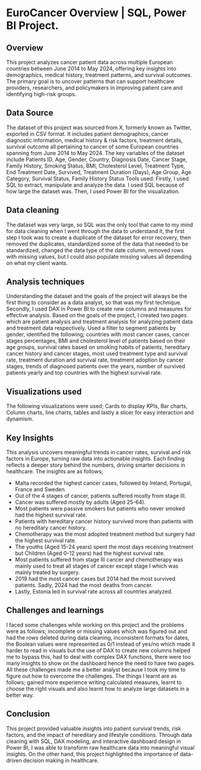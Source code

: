 # EuroCancer Overview | SQL, Power BI Project.

## Overview
This project analyzes cancer patient data across multiple European countries between June 2014 to  May 2024, offering key insights into demographics, medical history, treatment patterns, and survival outcomes. The primary goal is to uncover patterns that can support healthcare providers, researchers, and policymakers in improving patient care and identifying high-risk groups.

## Data Source
The dataset of this project was sourced from X, formerly known as Twitter, exported in CSV format. It includes patient demographics, cancer diagnostic information, medical history & risk factors, treatment details, survival outcome all pertaining to cancer of some European countries spanning from June 2014 to May 2024. The key variables of the dataset include Patients ID, Age, Gender, Country, Diagnosis Date, Cancer Stage, Family History, Smoking Status, BMI, Cholesterol Level, Treatment Type, End Treatment Date, Survived, Treatment Duration (Days), Age Group, Age Category, Survival Status, Family History Status
Tools used: Firstly, I used SQL to extract, manipulate and analyze the data. I used SQL because of how large the dataset was. Then, I used Power BI for the visualization.

## Data cleaning
The dataset was very large, so SQL was the only tool that came to my mind for data cleaning when I went through the data to understand it, the first step I took was to create a duplicate of the dataset for error recovery, then removed the duplicates, standardized some of the data that needed to be standardized, changed the data type of the date column, removed rows with missing values, but I could also populate missing values all depending on what my client wants.

## Analysis techniques
Understanding the dataset and the goals of the project will always be the first thing to consider as a data analyst, so that was my first technique. Secondly, I used DAX in Power BI to create new columns and measures for effective analysis. Based on the goals of the project, I created two pages which are patient analysis and treatment analysis for analyzing patient data and treatment data respectively. Used a filter to segment patients by gender, identified the following; countries with most cancer cases, cancer stages percentages, BMI and cholesterol level of patients based on their age groups, survival rates based on smoking habits of patients, hereditary cancer history and cancer stages, most used treatment type and survival rate, treatment duration and survival rate, treatment adoption by cancer stages, trends of diagnosed patients over the years, number of survived patients yearly and top countries with the highest survival rate.

## Visualizations used
The following visualizations were used; Cards to display KPIs, Bar charts, Column charts, line charts, tables and lastly a slicer for easy interaction and dynamism.

## Key Insights
This analysis uncovers meaningful trends in cancer rates, survival and risk factors in Europe, turning raw data into actionable insights. Each finding reflects a deeper story behind the numbers, driving smarter decisions in healthcare. The insights are as follows;
-	Malta recorded the highest cancer cases, followed by Ireland, Portugal, France and Sweden. 
-	Out of the 4 stages of cancer, patients suffered mostly from stage III.
-	Cancer was suffered mostly by adults (Aged 25-64).
-	Most patients were passive smokers but patients who never smoked had the highest survival rate.
-	Patients with hereditary cancer history survived more than patients with no hereditary cancer history.
-	Chemotherapy was the most adopted treatment method but surgery had the highest survival rate.
-	The youths (Aged 15-24 years) spent the most days receiving treatment but Children (Aged 0-12 years) had the highest survival rate.
-	Most patients suffered from stage III cancer and chemotherapy was mainly used to treat all stages of cancer except stage I which was mainly treated by surgery.
-	2019 had the most cancer cases but 2014 had the most survived patients. Sadly, 2024 had the most deaths from cancer.
-	Lastly, Estonia led in survival rate across all countries analyzed.

## Challenges and learnings 
I faced some challenges while working on this project and the problems were as follows; incomplete or missing values which was figured out and had the rows deleted during data cleaning, inconsistent formats for dates, the Boolean values were represented as 0/1 instead of yes/no which made it harder to read in visuals but the use of DAX to create new columns helped me to bypass this, had to deal with complex DAX functions, there were too many insights to show on the dashboard hence the need to have two pages.
All these challenges made me a better analyst because I took my time to figure out how to overcome the challenges. The things I learnt are as follows; gained more experience writing calculated measures, learnt to choose the right visuals and also learnt how to analyze large datasets in a better way.


## Conclusion 
This project provided valuable insights into patient survival trends, risk factors, and the impact of hereditary and lifestyle conditions. Through data cleaning with SQL, DAX modeling, and interactive dashboard design in Power BI, I was able to transform raw healthcare data into meaningful visual insights. On the other hand, this project highlighted the importance of data-driven decision making in healthcare.

